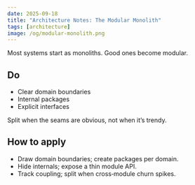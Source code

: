 ```yaml
---
date: 2025-09-18
title: "Architecture Notes: The Modular Monolith"
tags: [architecture]
image: /og/modular-monolith.png
---
```


Most systems start as monoliths. Good ones become modular.

## Do
- Clear domain boundaries
- Internal packages
- Explicit interfaces

Split when the seams are obvious, not when it’s trendy.

## How to apply
- Draw domain boundaries; create packages per domain.
- Hide internals; expose a thin module API.
- Track coupling; split when cross‑module churn spikes.


